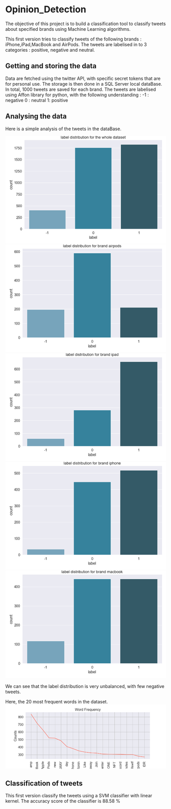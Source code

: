 # Opinion_Detection

The objective of this project is to build a classification tool to classify tweets about specified brands using Machine Learning algorithms. 

This first version tries to classify tweets of the following brands : iPhone,iPad,MacBook and AirPods. 
The tweets are labelised in to 3 categories : positive, negative and neutral. 

## Getting and storing the data
Data are fetched using the twitter API, with specific secret tokens that are for personal use. 
The storage is then done in a SQL Server local dataBase. In total, 1000 tweets are saved for each brand. 
The tweets are labelised using Affon library for python, with the following understanding :
-1 : negative
0 : neutral
1: positive

## Analysing the data 
Here is a simple analysis of the tweets in the dataBase. 

![Alt text](plots\labelDistribution.png)
![Alt text](plots\labelDistributionairpods.png)
![Alt text](plots\labelDistributionipad.png)
![Alt text](plots\labelDistributioniphone.png)
![Alt text](plots\labelDistributionmacbook.png)

We can see that the label distribution is very unbalanced, with few negative tweets. 

Here, the 20 most frequent words in the dataset.
![Alt text](plots\wordFrequency.png)

## Classification of tweets

This first version classify the tweets using a SVM classifier with linear kernel. 
The accuracy score of the classifier is 88.58 %

